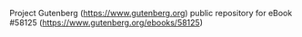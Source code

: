 Project Gutenberg (https://www.gutenberg.org) public repository for
eBook #58125 (https://www.gutenberg.org/ebooks/58125)
